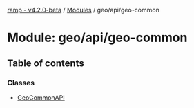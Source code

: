 [ramp - v4.2.0-beta](../README.md) / [Modules](../modules.md) / geo/api/geo-common

# Module: geo/api/geo-common

## Table of contents

### Classes

- [GeoCommonAPI](../classes/geo_api_geo_common.GeoCommonAPI.md)

